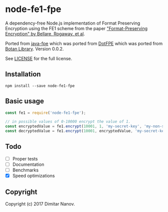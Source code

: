# node-fe1-fpe
A dependency-free Node.js implementation of Format Preserving Encryption using the FE1 scheme from the paper ["Format-Preserving Encryption" by Bellare, Rogaway, et al](http://eprint.iacr.org/2009/251).

Ported from [java-fpe](https://github.com/Worldpay/java-fpe) which was ported from
[DotFPE](https://dotfpe.codeplex.com/) which was ported from [Botan Library](http://botan.randombit.net). Version 0.0.2.

See [LICENSE](https://github.com/nanov/node-fe1-fpe/blob/master/LICENSE) for the full license.

## Installation

```node
npm install --save node-fe1-fpe
```

## Basic usage

```javascript
const fe1 = require('node-fe1-fpe');

// in possible values of 0-10000 encrypt the value of 1.
const encryptedValue = fe1.encrypt(10001, 1, 'my-secret-key', 'my-non-secret-tweak'); // 4984
const decryptedValue = fe1.encrypt(10001, encryptedValue, 'my-secret-key', 'my-non-secret-tweak'); // 1
```

## Todo

- [ ] Proper tests
- [ ] Documentation
- [ ] Benchmarks
- [X] Speed optimizations

## Copyright

Copyright (c) 2017 Dimitar Nanov.